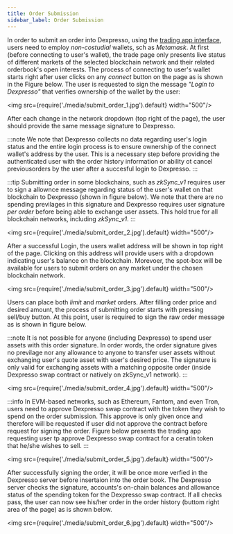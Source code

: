 ```yaml
---
title: Order Submission
sidebar_label: Order Submission
---
```


In order to submit an order into Dexpresso, using the [trading app interface](https://trade.dexpresso.exchange), users need to employ _non-costudial_ wallets, sch as _Metamask_. At first (before connecting to user's wallet), the trade page only presents live status of different markets of the selected blockchain network and their related orderbook's open interests. The process of connecting to user's wallet starts right after user clicks on any *connect* button on the page as is shown in the Figure below. The user is requested to sign the message *"Login to Dexpresso"* that verifies ownership of the wallet by the user:

<img src={require('./media/submit_order_1.jpg').default} 
 width="500"/>

After each change in the network dropdown (top right of the page), the user should provide the same message signature to Dexpresso.

:::note
We note that Dexpresso collects no data regarding user's login status and the entire login process is to ensure ownership of the connect wallet's address by the user. This is a necessary step before providing the authenticated user with the order history information or ability ot cancel previousorders by the user after a succesful login to Dexpresso.
:::

:::tip
Submitting order in some blockchains, such as *zkSync_v1* requires user to sign a allownce message regarding status of the user's wallet on that blockchain to Dexpresso (shown in figure below). We note that there are no spending previlages in this signature and Dexpresso requires user signature *per order* before being able to exchange user assets. This hold true for all blockchain networks, including *zkSync_v1*.
:::

<img src={require('./media/submit_order_2.jpg').default} 
 width="500"/>

After a successful Login, the users wallet address will be shown in top right of the page. Clicking on this address will provide users with a dropdown indicating user's balance on the blockchain. Morevoer, the spot-box will be available for users to submit orders on any market under the chosen blockchain network.

<img src={require('./media/submit_order_3.jpg').default} 
 width="500"/>

Users can place both *limit* and *market* orders. After filling order price and desired amount, the process of submitting order starts with pressing sell/buy button. At this point, user is required to sign the raw order message as is shown in figure below. 

:::note
It is not possible for anyone (including Dexpresso) to spend user assets with this order signature. In order words, the order signature gives no previlage nor any allowance to anyone to transfer user assets without exchanging user's quote asset with user's desired price. The signature is only valid for exchanging assets with a matching opposite order (inside Dexpresso swap contract or natively on zkSync_v1 network).
:::

<img src={require('./media/submit_order_4.jpg').default} 
 width="500"/>

:::info
In EVM-based networks, such as Ethereum, Fantom, and even Tron, users need to approve Dexpresso swap contract with the token they wish to spend on the order submission. This approve is only given once and therefore will be requested if user did not approve the contract before request for signing the order. Figure below presents the trading app requesting user tp approve Dexpresso swap contract for a ceratin token that he/she wishes to sell.
:::


<img src={require('./media/submit_order_5.jpg').default} 
 width="500"/>

After successfully signing the order, it will be once more verfied in the Dexpresso server before insertaion into the order book. The Dexpresso server checks the signature, accounts's on-chain balances and allowance status of the spending token for the Dexpresso swap contract. If all checks pass, the user can now see his/her order in the order history (buttom right area of the page) as is shown below.

<img src={require('./media/submit_order_6.jpg').default} 
 width="500"/>

